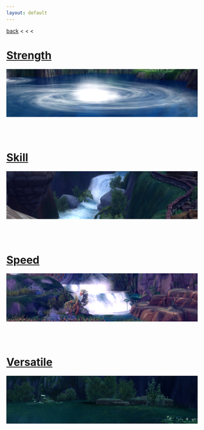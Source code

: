 ```yaml
---
layout: default
---
```


[back](../) < < <

# [Strength](strength/)
![Strength](../../assets/img/aura-kingdom/fishing-strength-banner.jpg)

<br/><br/>

# [Skill](skill/)
![Skill](../../assets/img/aura-kingdom/fishing-skill-banner.jpg)

<br/><br/>

# [Speed](speed/)
![Speed](../../assets/img/aura-kingdom/fishing-speed-banner.jpg)

<br/><br/>

# [Versatile](versatile/)
![Versatile](../../assets/img/aura-kingdom/fishing-versatile-banner.jpg)

<br/><br/>
